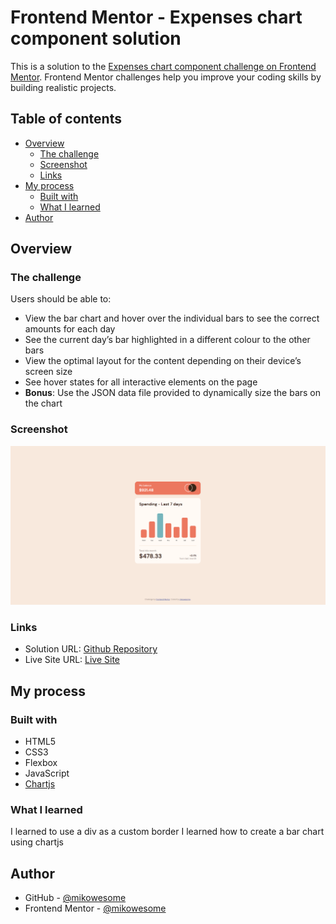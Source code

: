 # Frontend Mentor - Expenses chart component solution

This is a solution to the [Expenses chart component challenge on Frontend Mentor](https://www.frontendmentor.io/challenges/expenses-chart-component-e7yJBUdjwt). Frontend Mentor challenges help you improve your coding skills by building realistic projects. 

## Table of contents

- [Overview](#overview)
  - [The challenge](#the-challenge)
  - [Screenshot](#screenshot)
  - [Links](#links)
- [My process](#my-process)
  - [Built with](#built-with)
  - [What I learned](#what-i-learned)
- [Author](#author)




## Overview

### The challenge

Users should be able to:

- View the bar chart and hover over the individual bars to see the correct amounts for each day
- See the current day’s bar highlighted in a different colour to the other bars
- View the optimal layout for the content depending on their device’s screen size
- See hover states for all interactive elements on the page
- **Bonus**: Use the JSON data file provided to dynamically size the bars on the chart

### Screenshot

![](./images/expenses-chart-screenshot.PNG)

### Links

- Solution URL: [Github Repository](https://github.com/mikowesome/expenses-chart)
- Live Site URL: [Live Site](https://your-live-site-url.com)

## My process

### Built with

- HTML5
- CSS3
- Flexbox
- JavaScript
- [Chartjs](https://www.chartjs.org/)

### What I learned

I learned to use a div as a custom border
I learned how to create a bar chart using chartjs


## Author

- GitHub - [@mikowesome](https://github.com/mikowesome)
- Frontend Mentor - [@mikowesome](https://www.frontendmentor.io/profile/mikowesome)

